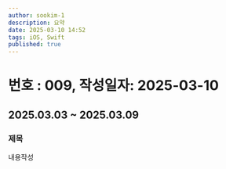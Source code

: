 ```yaml
---
author: sookim-1
description: 요약
date: 2025-03-10 14:52
tags: iOS, Swift
published: true
---
```

# 번호 : 009, 작성일자: 2025-03-10
## 2025.03.03 ~ 2025.03.09
### 제목
내용작성
